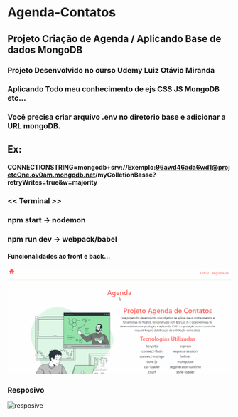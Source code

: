 # Agenda-Contatos

## Projeto Criação de Agenda / Aplicando Base de dados MongoDB

### Projeto Desenvolvido no curso Udemy Luiz Otávio Miranda

### Aplicando Todo meu conhecimento de ejs CSS JS MongoDB etc...

### Você precisa criar arquivo .env no diretorio base e adicionar a URL mongoDB. 

## Ex: 
#### CONNECTIONSTRING=mongodb+srv://Exemplo:96awd46ada6wd1@projetcOne.ov0am.mongodb.net/myColletionBasse?retryWrites=true&w=majority

### << Terminal >>

### npm start -> nodemon
### npm run dev -> webpack/babel

#### Funcionalidades ao front e back...

![Function](https://github.com/Vavatrewq/Agenda-Contatos/blob/master/public/assets/gif/AnimaçãoFunc1.gif)

### Resposivo
![resposive](https://github.com/Vavatrewq/Agenda-Contatos/blob/master/public/assets/gif/AnimaçãoFunc2.gif)
